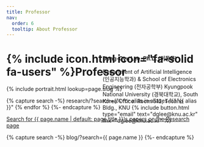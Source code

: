 ```yaml
---
title: Professor
nav:
  order: 6
  tooltip: About Professor
---
```


# {% include icon.html icon="fa-solid fa-users" %}Professor

<div class="container" style="display: flex; align-items: center; position: relative; gap: 80px;">
  <div style="margin-right: auto;">
    {% include portrait.html lookup=page.slug %}
  </div>
  <div style="display: flex; flex-direction: column; align-items: left; text-align: left; position: absolute; left: 50%">
    <b>Dong-Gyu Lee, Ph.D. (이동규)</b><br>
    Department of Artificial Intelligence (인공지능학과) & School of Electronics Engineering (전자공학부)
    Kyungpook National University (경북대학교), South Korea
    Office: Room 512, Techno Bldg., KNU
    {%
      include button.html
      type="email"
      text="dglee@knu.ac.kr"
      link="dglee@knu.ac.kr"
    %}
  </div>
</div>

{% capture search -%}
  research/?search={% for alias in aliases %}"{{ alias }}" {% endfor %}
{%- endcapture %}

<p class="center">
  <a href="{{ search | relative_url | uri_escape }}">
    Search for {{ page.name | default: page.title }}'s papers on the Research page
  </a>
</p>

{% capture search -%}
  blog/?search={{ page.name }}
{%- endcapture %}
